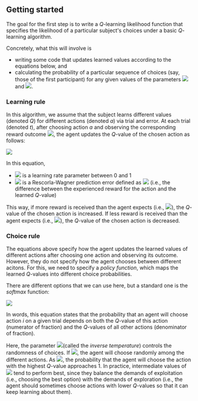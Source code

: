 ## Getting started

The goal for the first step is to write a *Q*-learning likelihood function that specifies the likelihood of a particular subject's choices under a basic *Q*-learning algorithm.

Concretely, what this will involve is
- writing some code that updates learned values according to the equations below, and
- calculating the probability of a particular sequence of choices (say, those of the first participant) for any given values of the parameters <img src="https://latex.codecogs.com/gif.latex?\eta"/> and <img src="https://latex.codecogs.com/gif.latex?\beta"/>.

### Learning rule

In this algorithm, we assume that the subject learns different values (denoted $Q$) for different actions (denoted *a*) via trial and error. At each trial (denoted *t*), after choosing action *a* and observing the corresponding reward outcome <img src="https://latex.codecogs.com/gif.latex?r_t"/>, the agent updates the *Q*-value of the chosen action as follows:

<img src="https://latex.codecogs.com/gif.latex?Q_{t+1}(a)=Q_{t}(a)+\eta\cdot\delta"/>

In this equation,

- <img src="https://latex.codecogs.com/gif.latex?\eta"/>  is a learning rate parameter between 0 and 1
- <img src="https://latex.codecogs.com/gif.latex?\delta"/>  is a Rescorla-Wagner prediction error defined as <img src="https://latex.codecogs.com/gif.latex?\delta=r_t-Q_t(a)"/> (i.e., the difference between the experienced reward for the action and the learned *Q*-value)

This way, if more reward is received than the agent expects (i.e., <img src="https://latex.codecogs.com/gif.latex?\delta>0"/>), the *Q*-value of the chosen action is increased. If less reward is received than the agent expects (i.e., <img src="https://latex.codecogs.com/gif.latex?\delta<0"/>), the *Q*-value of the chosen action is decreased.

### Choice rule

The equations above specify how the agent updates the learned values of different actions after choosing one action and observing its outcome. However, they do not specify how the agent chooses between different acitons. For this, we need to specify a *policy function*, which maps the learned *Q*-values into different choice probabilities.

There are different options that we can use here, but a standard one is the *softmax* function:

<img src="https://latex.codecogs.com/gif.latex?\Pr(a=i)=\frac{e^{\beta\cdot\,Q(i)}}{\sum_{a}e^{\beta\cdot\,Q(a)}}"/>


In words, this equation states that the probability that an agent will choose action *i* on a given trial depends on both the *Q*-value of this action (numerator of fraction) and the *Q*-values of all other actions (denominator of fraction).

Here, the parameter <img src="https://latex.codecogs.com/gif.latex?\beta"/>(called the *inverse temperature*) controls the randomness of choices. If <img src="https://latex.codecogs.com/gif.latex?\beta = 0"/>, the agent will choose randomly among the different actions. As <img src="https://latex.codecogs.com/gif.latex?\beta \to \text{Infinity}"/>, the probability that the agent will choose the action with the highest *Q*-value approaches 1. In practice, intermediate values of <img src="https://latex.codecogs.com/gif.latex?\beta"/> tend to perform best, since they balance the demands of exploitation (i.e., choosing the best option) with the demands of exploration (i.e., the agent should sometimes choose actions with lower *Q*-values so that it can keep learning about them).
